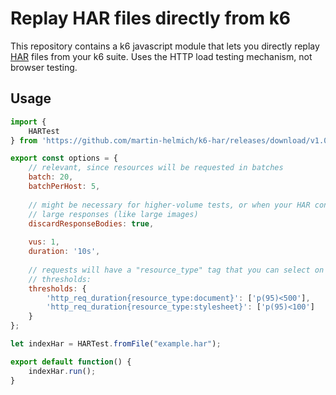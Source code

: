 # Replay HAR files directly from k6

This repository contains a k6 javascript module that lets you directly replay [HAR](https://en.wikipedia.org/wiki/HAR_(file_format)) files from your k6 suite. Uses the HTTP load testing mechanism, not browser testing.

## Usage

```js
import {
    HARTest
} from 'https://github.com/martin-helmich/k6-har/releases/download/v1.0.0/k6-har.js';

export const options = {
    // relevant, since resources will be requested in batches
    batch: 20,
    batchPerHost: 5,
    
    // might be necessary for higher-volume tests, or when your HAR contains
    // large responses (like large images)
    discardResponseBodies: true,
    
    vus: 1,
    duration: '10s',
    
    // requests will have a "resource_type" tag that you can select on in your
    // thresholds:
    thresholds: {
        'http_req_duration{resource_type:document}': ['p(95)<500'],
        'http_req_duration{resource_type:stylesheet}': ['p(95)<100']
    }
};

let indexHar = HARTest.fromFile("example.har");

export default function() {
    indexHar.run();
}

```